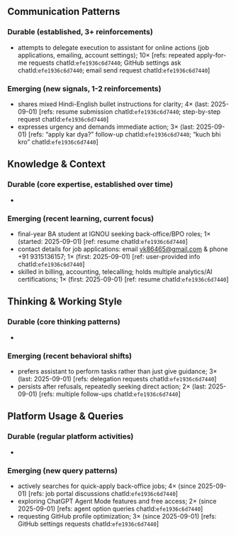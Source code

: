 ## Communication Patterns
### Durable (established, 3+ reinforcements)
- attempts to delegate execution to assistant for online actions (job applications, emailing, account settings); 10× [refs: repeated apply-for-me requests chatId:`efe1936c6d7440`; GitHub settings ask chatId:`efe1936c6d7440`; email send request chatId:`efe1936c6d7440`]

### Emerging (new signals, 1-2 reinforcements)
- shares mixed Hindi-English bullet instructions for clarity; 4× (last: 2025-09-01) [refs: resume submission chatId:`efe1936c6d7440`; step-by-step request chatId:`efe1936c6d7440`]
- expresses urgency and demands immediate action; 3× (last: 2025-09-01) [refs: “apply kar dya?” follow-up chatId:`efe1936c6d7440`; “kuch bhi kro” chatId:`efe1936c6d7440`]

## Knowledge & Context
### Durable (core expertise, established over time)
-

### Emerging (recent learning, current focus)
- final-year BA student at IGNOU seeking back-office/BPO roles; 1× (started: 2025-09-01) [ref: resume chatId:`efe1936c6d7440`]
- contact details for job applications: email vk86465@gmail.com & phone +91 9315136157; 1× (first: 2025-09-01) [ref: user-provided info chatId:`efe1936c6d7440`]
- skilled in billing, accounting, telecalling; holds multiple analytics/AI certifications; 1× (first: 2025-09-01) [ref: resume chatId:`efe1936c6d7440`]

## Thinking & Working Style
### Durable (core thinking patterns)
-

### Emerging (recent behavioral shifts)
- prefers assistant to perform tasks rather than just give guidance; 3× (last: 2025-09-01) [refs: delegation requests chatId:`efe1936c6d7440`]
- persists after refusals, repeatedly seeking direct action; 2× (last: 2025-09-01) [refs: multiple follow-ups chatId:`efe1936c6d7440`]

## Platform Usage & Queries
### Durable (regular platform activities)
-

### Emerging (new query patterns)
- actively searches for quick-apply back-office jobs; 4× (since 2025-09-01) [refs: job portal discussions chatId:`efe1936c6d7440`]
- exploring ChatGPT Agent Mode features and free access; 2× (since 2025-09-01) [refs: agent option queries chatId:`efe1936c6d7440`]
- requesting GitHub profile optimization; 3× (since 2025-09-01) [refs: GitHub settings requests chatId:`efe1936c6d7440`]